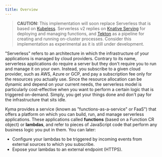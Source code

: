 ```yaml
---
title: Overview
---
```


>**CAUTION:** This implementation will soon replace Serverless that is based on [Kubeless](https://github.com/kubeless/kubeless). Serverless v2 replies on [Knative Serving](https://knative.dev/docs/serving/) for deploying and managing functions, and [Tekton](https://github.com/tektoncd/pipeline) as a pipeline for creating and running on-cluster processes. Consider this implementation as experimental as it is still under development.

"Serverless" refers to an architecture in which the infrastructure of your applications is managed by cloud providers. Contrary to its name, serverless applications do require a server but they don't require you to run and manage it on your own. Instead, you subscribe to a given cloud provider, such as AWS, Azure or GCP, and pay a subscription fee only for the resources you actually use. Since the resource allocation can be dynamic and depend on your current needs, the serverless model is particularly cost-effective when you want to perform a certain logic that is triggered on-demand. Simply, you get your things done and don't pay for the infrastructure that sits idle.

Kyma provides a service (known as "functions-as-a-service" or FaaS") that offers a platform on which you can build, run, and manage serverless applications. These applications called **functions** (based on a Function CR object) or **lambdas**, and refer to pieces of JavaScript code that perform any business logic you put in them. You can later:

- Configure your lambdas to be triggered by incoming events from external sources to which you subscribe.
- Expose your lambdas to an external endpoint (HTTPS).
